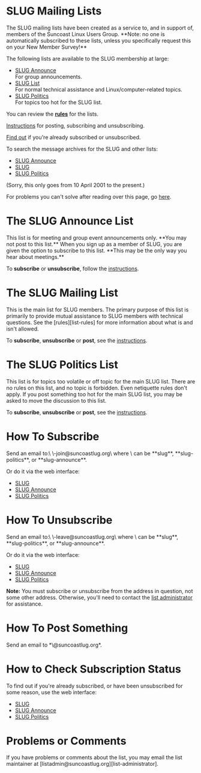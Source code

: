 <a name="slug-mailing-lists"></a>
SLUG Mailing Lists
==================

<div class="block">
The SLUG mailing lists have been created as a service to, and in support
of, members of the Suncoast Linux Users Group.  **Note: no one is
automatically subscribed to these lists, unless you specifically request
this on your New Member Survey!**

The following lists are available to the SLUG membership at large:

-   [SLUG Announce][slug-announce]\
    For group announcements.
-   [SLUG List][slug-list]\
    For normal technical assistance and Linux/computer-related topics.
-   [SLUG Politics][slug-politics]\
    For topics too hot for the SLUG list.

You can review the **[rules][list-rules]** for the lists.

[Instructions][list-instructions] for posting, subscribing and
unsubscribing.

[Find out][list-subscribe-unsubscribe] if you're already subscribed or
unsubscribed.

To search the message archives for the SLUG and other lists:

-   [SLUG Announce][slug-announce-list-mail]
-   [SLUG][slug-list-mail]
-   [SLUG Politics][slug-politics-list-mail]

(Sorry, this only goes from 10 April 2001 to the present.)

For problems you can't solve after reading over this page, go
[here][list-problems].
</div>


<a name="slug-announce"></a>
The SLUG Announce List
======================

<div class="block">
This list is for meeting and group event announcements only. **You may
not post to this list.** When you sign up as a member of SLUG, you are
given the option to subscribe to this list. **This may be the only way
you hear about meetings.**

To **subscribe** or **unsubscribe**, follow the
[instructions][list-instructions].
</div>


<a name="slug-main-list"></a>
The SLUG Mailing List
=====================

<div class="block">
This is the main list for SLUG members. The primary purpose of this list
is primarily to provide mutual assistance to SLUG members with technical
questions. See the [rules][list-rules] for more information about what is and
isn't allowed.

To **subscribe**, **unsubscribe** or **post**, see the
[instructions][list-instructions].
</div>


<a name="slug-politics-list"></a>
The SLUG Politics List
======================

<div class="block">
This list is for topics too volatile or off topic for the main SLUG
list. There are no rules on this list, and no topic is forbidden. Even
netiquette rules don't apply. If you post something too hot for the main
SLUG list, you may be asked to move the discussion to this list.

To **subscribe**, **unsubscribe** or **post**, see the
[instructions][list-instructions].
</div>


<a name="list-instructions"></a>
<a name="list-subscribe"></a>
How To Subscribe
================

<div class="block">
Send an email to:\
 \<name-of-list\>-join@suncoastlug.org\
 where \<name-of-list\> can be **slug**, **slug-politics**, or
**slug-announce**.

Or do it via the web interface:

-   [SLUG][slug-list-info]
-   [SLUG Announce][slug-announce-list-info]
-   [SLUG Politics][slug-politics-list-info]
</div>


<a name="list-unsubscribe"></a>
How To Unsubscribe
==================

<div class="block">
Send an email to:\
 \<name-of-list\>-leave@suncoastlug.org\
 where \<name-of-list\> can be **slug**, **slug-politics**, or
**slug-announce**.

Or do it via the web interface:

-   [SLUG][slug-list-info]
-   [SLUG Announce][slug-announce-list-info]
-   [SLUG Politics][slug-politics-list-info]

**Note:** You must subscribe or unsubscribe from the address in
question, not some other address. Otherwise, you'll need to contact the
[list administrator][list-administrator] for assistance.
</div>


<a name="posting"></a>
How To Post Something
=====================

<div class="block">
Send an email to *\<name-of-list\>@suncoastlug.org*.
</div>


<a name="list-subscribe-unsubscribe"></a>
How to Check Subscription Status
================================

<div class="block">
To find out if you're already subscribed, or have been unsubscribed for
some reason, use the web interface:

-   [SLUG][slug-list-info]
-   [SLUG Announce][slug-announce-list-info]
-   [SLUG Politics][slug-politics-list-info]
</div>


<a name="problems"></a>
Problems or Comments
====================

<div class="block">
If you have problems or comments about the list, you may email the list
maintainer at [listadmin@suncoastlug.org][list-administrator].
</div>


  [slug-list]: #slug-list
  [slug-announce]: #slug-announce
  [slug-politics]: #slug-politics
  [list-instructions]: #list-instructions
  [list-subscribe-unsubscribe]: #list-subscribe-unsubscribe
  [list-problems]: #list-problems
  [list-rules]: /pages/listrules.html
  [list-administrator]: mailto:listadmin@suncoastlug.org
  [slug-list-mail]: http://suncoastlug.org/pipermail/slug
  [slug-list-info]: http://suncoastlug.org/cgi-bin/mailman/listinfo/slug
  [slug-announce-list-mail]: http://suncoastlug.org/pipermail/slug-announce
  [slug-announce-list-info]: http://suncoastlug.org/cgi-bin/mailman/listinfo/slug-announce
  [slug-politics-list-mail]: http://suncoastlug.org/pipermail/slug-politics
  [slug-politics-list-info]: http://suncoastlug.org/cgi-bin/mailman/listinfo/slug-politics